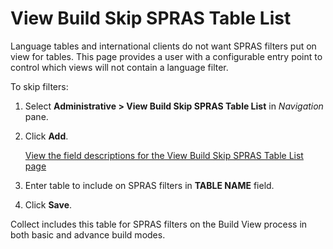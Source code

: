 # View Build Skip SPRAS Table List

Language tables and international clients do not want SPRAS filters put
on view for tables. This page provides a user with a configurable entry
point to control which views will not contain a language filter.

To skip filters:

1.  Select **Administrative \> View Build Skip SPRAS Table List** in
    *Navigation* pane.

2.  Click **Add**.
    
    [View the field descriptions for the View Build Skip SPRAS Table
    List page](../Page_Desc/View_Build_Skip_SPRAS_Table_List.htm)

3.  Enter table to include on SPRAS filters in **TABLE NAME** field.

4.  Click **Save**.

Collect includes this table for SPRAS filters on the Build View process
in both basic and advance build modes.
